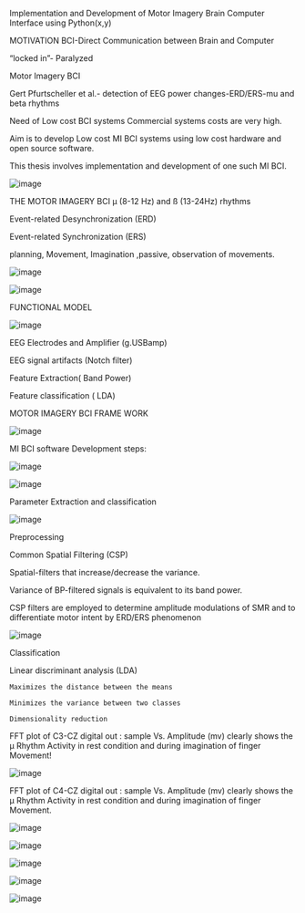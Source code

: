 
Implementation and Development of Motor Imagery Brain Computer Interface using Python(x,y)


MOTIVATION
  BCI-Direct Communication between Brain and Computer
  
  “locked in”- Paralyzed
  
  Motor Imagery BCI
  
  Gert Pfurtscheller et al.- detection of EEG power changes-ERD/ERS-mu and beta rhythms
  
  Need of  Low cost BCI systems
      Commercial systems costs are very high.

 Aim is to develop Low cost MI BCI  systems using low cost hardware and open source software.

This thesis  involves implementation and development of one such  MI BCI.

![image](https://user-images.githubusercontent.com/117635899/213846615-6d63e125-d91c-4e99-9b0a-3537e822f8cf.png)


THE MOTOR IMAGERY BCI
  µ (8-12 Hz) and ß (13-24Hz) rhythms
  
  Event-related Desynchronization (ERD)
  
  Event-related Synchronization (ERS)
  
  planning, Movement, Imagination ,passive, observation of movements.

![image](https://user-images.githubusercontent.com/117635899/213846669-65caf57d-59ee-40f4-856d-07ec5cb21ac5.png)

![image](https://user-images.githubusercontent.com/117635899/213846679-0a2eb8e7-e984-4cbc-8fda-0a8ae9991b39.png)

FUNCTIONAL MODEL

![image](https://user-images.githubusercontent.com/117635899/213846708-893487d3-453d-4114-9049-ed0c60aa5bab.png)

EEG Electrodes and Amplifier (g.USBamp)

EEG signal artifacts (Notch filter)

Feature Extraction( Band Power)

Feature classification ( LDA)

MOTOR IMAGERY BCI FRAME WORK

![image](https://user-images.githubusercontent.com/117635899/213846758-0d766411-4934-43dd-b336-6de002902733.png)

MI BCI software Development steps:

![image](https://user-images.githubusercontent.com/117635899/213846909-138796b0-16ba-4ef8-8a86-4317053c7641.png)

![image](https://user-images.githubusercontent.com/117635899/213846923-9612bc2f-a7e2-465c-8ead-6d6c7544d039.png)

Parameter Extraction and classification

![image](https://user-images.githubusercontent.com/117635899/213846933-f8cf8d22-1173-413b-9b63-3c731de58b18.png)

Preprocessing

Common Spatial Filtering (CSP)

  Spatial-filters that increase/decrease the variance.
  
  Variance of BP-filtered signals is equivalent to its band power.
  
  CSP filters are employed to determine amplitude modulations of SMR and to differentiate motor intent by ERD/ERS phenomenon

![image](https://user-images.githubusercontent.com/117635899/213846983-84de30e5-92cf-4127-83eb-392d7e05abad.png)

Classification

Linear discriminant analysis (LDA)

    Maximizes the distance between the means 

    Minimizes the variance between two classes

    Dimensionality reduction

FFT  plot of C3-CZ digital out : sample Vs. Amplitude (mv) clearly shows the µ  Rhythm Activity in rest condition and during  imagination of  finger Movement!

![image](https://user-images.githubusercontent.com/117635899/213847109-628d3724-b369-4d06-b0bb-685a9ac6af73.png)

FFT  plot of C4-CZ digital out : sample Vs. Amplitude (mv) clearly shows the µ  Rhythm Activity in rest condition and during  imagination of  finger Movement.

![image](https://user-images.githubusercontent.com/117635899/213847128-3069053d-9433-4664-a8d4-0b7dda433632.png)

![image](https://user-images.githubusercontent.com/117635899/213847143-aa835e59-162f-452f-b9b2-5f99e965ab38.png)

![image](https://user-images.githubusercontent.com/117635899/213847179-229813f0-d082-4903-b3b6-ac60d74360ff.png)

![image](https://user-images.githubusercontent.com/117635899/213847193-c68f8fb6-468a-4ca3-9b47-41880fec21c6.png)

![image](https://user-images.githubusercontent.com/117635899/213847214-edca8769-051f-45cb-b3df-0bfcc5a1d571.png)












